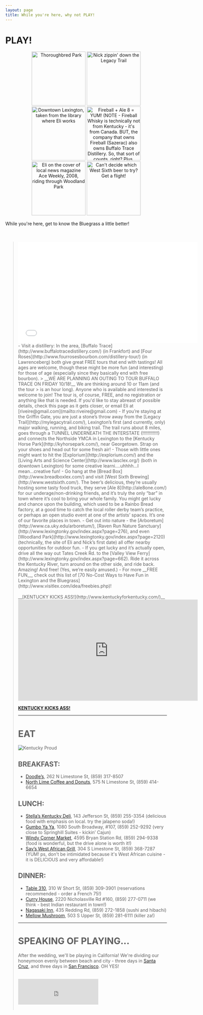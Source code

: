 ```yaml
---
layout: page
title: While you're here, why not PLAY!
---
```


# PLAY!

<center>
<span><img height="168px" width="168px" title="Thoroughbred Park" src="https://fbcdn-sphotos-d-a.akamaihd.net/hphotos-ak-ash4/426219_10100526382876420_1445275140_n.jpg"></span>
<span><img height="168px" width="168px" title="Nick zippin' down the Legacy Trail" src="https://fbcdn-sphotos-g-a.akamaihd.net/hphotos-ak-ash4/1459_10101306657729360_1279802819_n.jpg"></span>
<span><img height="168px" width="168px" title="Downtown Lexington, taken from the library where Eli works" src="https://fbcdn-sphotos-a-a.akamaihd.net/hphotos-ak-ash3/577130_10100894927979080_1958266467_n.jpg"></span>
<span><img height="168px" width="168px" title="Fireball + Ale 8 = YUM! (NOTE - Fireball Whisky is technically not from Kentucky - it's from Canada. BUT, the company that owns Fireball (Sazerac) also owns Buffalo Trace Distillery. So, that sort of counts, right? Plus, OMG, it is AMAZING with Ale 8!)" src="https://fbcdn-sphotos-b-a.akamaihd.net/hphotos-ak-ash3/560335_10100753262068700_1380887391_n.jpg"></span>
<span><img height="168px" width="168px" title="Eli on the cover of local news magazine Ace Weekly, 2008, riding through Woodland Park" src="https://fbcdn-sphotos-c-a.akamaihd.net/hphotos-ak-frc1/432333_10100576279967250_2101289730_n.jpg"></span>
<span><img height="168px" width="168px" title="Can't decide which West Sixth beer to try? Get a flight!" src="https://fbcdn-sphotos-b-a.akamaihd.net/hphotos-ak-prn1/552190_10100651802374740_1593408716_n.jpg"></span>
</center>

While you're here, get to know the Bluegrass a little better!  
<br>
<br>
> <iframe width="560" height="315" src="//www.youtube.com/embed/oxkjCDpXdkY" frameborder="0">
</iframe>  
<br>
- Visit a distillery: In the area, [Buffalo Trace](http://www.buffalotracedistillery.com/) (in Frankfort) and [Four Roses](http://www.fourrosesbourbon.com/distillery-tour/) (in Lawrenceberg) both give great FREE tours that end with tastings! All ages are welcome, though these might be more fun (and interesting) for those of age (especially since they basically end with free bourbon).
> __WE ARE PLANNING AN OUTING TO TOUR BUFFALO TRACE ON FRIDAY 10/18!__ We are thinking around 10 or 11am (and the tour
> is an hour long). Anyone who is available and interested is welcome to join! The tour is, of course, FREE, and no registration or anything like that is needed. If you'd like to stay abreast of possible details, check this page as it   gets closer, or email Eli at [riveire@gmail.com](mailto:riveire@gmail.com)
- If you’re staying at the Griffin Gate, you are just a stone’s throw away from the [Legacy Trail](http://mylegacytrail.com/), Lexington’s first (and currently, only) major walking, running, and biking trail. The trail runs about 8 miles, goes through a TUNNEL UNDERNEATH THE INTERSTATE (!!!!!!!!!!!!) and connects the Northside YMCA in Lexington to the [Kentucky Horse Park](http://kyhorsepark.com/), near Georgetown. Strap on your shoes and head out for some fresh air!
- Those with little ones might want to hit the [Explorium](http://explorium.com/) and the [Living Arts and Science Center](http://www.lasclex.org/) (both in downtown Lexington) for some creative learni....uhhhh...I mean...creative fun!
- Go hang at the [Bread Box](http://www.breadboxlex.com/) and visit [West Sixth Brewing](http://www.westsixth.com/). The beer’s delicious, they’re usually hosting some tasty food truck, they serve [Ale 8](http://ale8one.com/) for our underage/non-drinking friends, and it’s truly the only “bar” in town where it’s cool to bring your whole family. You might get lucky and chance upon the building, which used to be a Rainbo Bread factory, at a good time to catch the local roller derby team’s practice, or perhaps an open studio event at one of the artists’ spaces. It’s one of our favorite places in town.
- Get out into nature - the [Arboretum](http://www.ca.uky.edu/arboretum/), [Raven Run Nature Sanctuary](http://www.lexingtonky.gov/index.aspx?page=276), and even [Woodland Park](http://www.lexingtonky.gov/index.aspx?page=2120) (technically, the site of Eli and Nick’s first date) all offer nearby opportunities for outdoor fun.
- If you get lucky and it’s actually open, drive all the way out Tates Creek Rd. to the [Valley View Ferry](http://www.lexingtonky.gov/index.aspx?page=662). Ride it across the Kentucky River, turn around on the other side, and ride back. Amazing! And free! (Yes, we’re easily amused.)
- For more __FREE FUN__, check out this list of [70 No-Cost Ways to Have Fun in Lexington and the Bluegrass](http://www.visitlex.com/idea/freebies.php)!  
<br>
<br>
__[KENTUCKY KICKS ASS!](http://www.kentuckyforkentucky.com/)__
<br>
<iframe width="560" height="315" src="http://www.youtube.com/embed/VK2xh43NLKM" frameborder="0">
</iframe>
<br>

__[KENTUCKY KICKS ASS!](http://www.kentuckyforkentucky.com/)__

***

# EAT
![Kentucky Proud](http://www.kyagr.com/images/Proud.png)

## BREAKFAST:
- [Doodle’s](http://www.doodlesrestaurant.com/), 262 N Limestone St, (859) 317-8507
- [North Lime Coffee and Donuts](http://www.northlimelex.com/), 575 N Limestone St, (859) 414-6654

## LUNCH:
- [Stella’s Kentucky Deli](http://www.stellaskentuckydeli.com/), 143 Jefferson St, (859) 255-3354 (delicious food with emphasis on local. try the jalapeno soda!)
- [Gumbo Ya Ya](http://www.gumboyayaky.com/), 1080 South Broadway, #107, (859) 252-9292 (very close to Springhill Suites - kickin’ Cajun)
- [Windy Corner Market](http://www.windycornermarket.com/), 4595 Bryan Station Rd, (859) 294-9338 (food is wonderful, but the drive alone is worth it!)
- [Sav’s West African Grill](http://www.savsgrill.com/), 304 S Limestone St, (859) 368-7287 (YUM! ps, don't be intimidated because it's West African cuisine - it is DELICIOUS and very affordable!)

## DINNER:
- [Table 310](http://www.table-three-ten.com/), 310 W Short St, (859) 309-3901 (reservations recommended - order a French 75!)
- [Curry House](http://www.curryhousenep.com/), 2220 Nicholasville Rd #160, (859) 277-0711 (we think - best Indian restaurant in town!)
- [Nagasaki Inn](http://www.urbanspoon.com/r/65/700587/restaurant/South-Tates-Creek-Road/Nagasaki-Inn-Lexington), 435 Redding Rd, (859) 272-1858 (sushi and hibachi)
- [Mellow Mushroom](http://mellowmushroom.com/store/lexington), 503 S Upper St, (859) 281-6111 (killer za!)

***

# SPEAKING OF PLAYING...
After the wedding, we'll be playing in California! We're dividing our honeymoon evenly between beach and city - three days in [Santa Cruz](http://www.jdvhotels.com/hotels/california/central-coast-hotels/santa-cruz-dream-inn), and three days in [San Francisco](https://www.airbnb.com/rooms/19040). OH YES!


<br>
<iframe src="https://embed.spotify.com/?uri=spotify:user:eliriveire:playlist:3dsWfGQ52I0sMD0rj7Yg1X" width="250" height="80" frameborder="0" allowtransparency="true">
</iframe>
<br>
<br>

